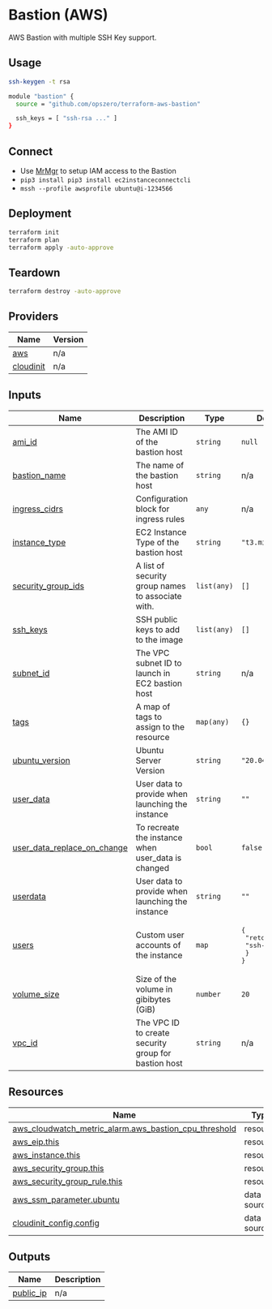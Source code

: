 <!-- BEGIN_TF_DOCS -->
# Bastion (AWS)

AWS Bastion with multiple SSH Key support.

## Usage

``` sh
ssh-keygen -t rsa
```

``` sh
module "bastion" {
  source = "github.com/opszero/terraform-aws-bastion"

  ssh_keys = [ "ssh-rsa ..." ]
}
```

## Connect

 - Use [MrMgr](https://github.com/opszero/terraform-aws-bastion) to setup IAM access to the Bastion
 - `pip3 install pip3 install ec2instanceconnectcli`
 - `mssh --profile awsprofile ubuntu@i-1234566`

## Deployment

```sh
terraform init
terraform plan
terraform apply -auto-approve
```

## Teardown

```sh
terraform destroy -auto-approve
```
## Providers

| Name | Version |
|------|---------|
| <a name="provider_aws"></a> [aws](#provider\_aws) | n/a |
| <a name="provider_cloudinit"></a> [cloudinit](#provider\_cloudinit) | n/a |
## Inputs

| Name | Description | Type | Default | Required |
|------|-------------|------|---------|:--------:|
| <a name="input_ami_id"></a> [ami\_id](#input\_ami\_id) | The AMI ID of the bastion host | `string` | `null` | no |
| <a name="input_bastion_name"></a> [bastion\_name](#input\_bastion\_name) | The name of the bastion host | `string` | n/a | yes |
| <a name="input_ingress_cidrs"></a> [ingress\_cidrs](#input\_ingress\_cidrs) | Configuration block for ingress rules | `any` | n/a | yes |
| <a name="input_instance_type"></a> [instance\_type](#input\_instance\_type) | EC2 Instance Type of the bastion host | `string` | `"t3.micro"` | no |
| <a name="input_security_group_ids"></a> [security\_group\_ids](#input\_security\_group\_ids) | A list of security group names to associate with. | `list(any)` | `[]` | no |
| <a name="input_ssh_keys"></a> [ssh\_keys](#input\_ssh\_keys) | SSH public keys to add to the image | `list(any)` | `[]` | no |
| <a name="input_subnet_id"></a> [subnet\_id](#input\_subnet\_id) | The VPC subnet ID to launch in EC2 bastion host | `string` | n/a | yes |
| <a name="input_tags"></a> [tags](#input\_tags) | A map of tags to assign to the resource | `map(any)` | `{}` | no |
| <a name="input_ubuntu_version"></a> [ubuntu\_version](#input\_ubuntu\_version) | Ubuntu Server Version | `string` | `"20.04"` | no |
| <a name="input_user_data"></a> [user\_data](#input\_user\_data) | User data to provide when launching the instance | `string` | `""` | no |
| <a name="input_user_data_replace_on_change"></a> [user\_data\_replace\_on\_change](#input\_user\_data\_replace\_on\_change) | To recreate the instance when user\_data is changed | `bool` | `false` | no |
| <a name="input_userdata"></a> [userdata](#input\_userdata) | User data to provide when launching the instance | `string` | `""` | no |
| <a name="input_users"></a> [users](#input\_users) | Custom user accounts of the instance | `map` | <pre>{<br>  "retool": {<br>    "ssh-keys": []<br>  }<br>}</pre> | no |
| <a name="input_volume_size"></a> [volume\_size](#input\_volume\_size) | Size of the volume in gibibytes (GiB) | `number` | `20` | no |
| <a name="input_vpc_id"></a> [vpc\_id](#input\_vpc\_id) | The VPC ID to create security group for bastion host | `string` | n/a | yes |
## Resources

| Name | Type |
|------|------|
| [aws_cloudwatch_metric_alarm.aws_bastion_cpu_threshold](https://registry.terraform.io/providers/hashicorp/aws/latest/docs/resources/cloudwatch_metric_alarm) | resource |
| [aws_eip.this](https://registry.terraform.io/providers/hashicorp/aws/latest/docs/resources/eip) | resource |
| [aws_instance.this](https://registry.terraform.io/providers/hashicorp/aws/latest/docs/resources/instance) | resource |
| [aws_security_group.this](https://registry.terraform.io/providers/hashicorp/aws/latest/docs/resources/security_group) | resource |
| [aws_security_group_rule.this](https://registry.terraform.io/providers/hashicorp/aws/latest/docs/resources/security_group_rule) | resource |
| [aws_ssm_parameter.ubuntu](https://registry.terraform.io/providers/hashicorp/aws/latest/docs/data-sources/ssm_parameter) | data source |
| [cloudinit_config.config](https://registry.terraform.io/providers/hashicorp/cloudinit/latest/docs/data-sources/config) | data source |
## Outputs

| Name | Description |
|------|-------------|
| <a name="output_public_ip"></a> [public\_ip](#output\_public\_ip) | n/a |
<!-- END_TF_DOCS -->